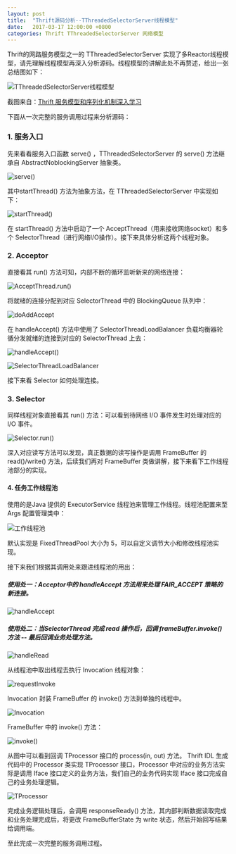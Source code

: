 ```yaml
---
layout: post
title:  "Thrift源码分析--TThreadedSelectorServer线程模型"
date:   2017-03-17 12:00:00 +0800
categories: Thrift TThreadedSelectorServer 网络模型 
---
```


Thrift的网路服务模型之一的 TThreadedSelectorServer 实现了多Reactor线程模型，请先理解线程模型再深入分析源码。线程模型的讲解此处不再赘述，给出一张总结图如下：

![TThreadedSelectorServer线程模型](https://static.oschina.net/uploads/img/201703/27122406_jasT.png "TThreadedSelectorServer线程模型")

截图来自：[Thrift 服务模型和序列化机制深入学习](http://www.liuqianfei.com/article/065b0f1ee59a4cf0b94a84c4e33af127)

下面从一次完整的服务调用过程来分析源码：

### 1. 服务入口
先来看看服务入口函数 serve() ，TThreadedSelectorServer 的 serve() 方法继承自 AbstractNoblockingServer 抽象类。

![serve()](https://static.oschina.net/uploads/img/201703/27122617_LBkH.png)

其中startThread() 方法为抽象方法，在 TThreadedSelectorServer 中实现如下：

![startThread()](https://static.oschina.net/uploads/img/201703/27122852_IBUo.png)

在 startThread() 方法中启动了一个 AcceptThread（用来接收网络socket）和多个 SelectorThread（进行网络I/O操作）。接下来具体分析这两个线程对象。

### 2. Acceptor
直接看其 run() 方法可知，内部不断的循环监听新来的网络连接：

![AcceptThread.run()](https://static.oschina.net/uploads/img/201703/27123051_TKMe.png)

将就绪的连接分配到对应 SelectorThread 中的 BlockingQueue 队列中：

![doAddAccept](https://static.oschina.net/uploads/img/201703/27123131_VyWm.png)

在 handleAccept() 方法中使用了 SelectorThreadLoadBalancer 负载均衡器轮循分发就绪的连接到对应的 SelectorThread 上去：

![handleAccept()](https://static.oschina.net/uploads/img/201703/27123158_0cdD.png)

![SelectorThreadLoadBalancer](https://static.oschina.net/uploads/img/201703/27123322_Hjzw.png)

接下来看 Selector 如何处理连接。

### 3. Selector

同样线程对象直接看其 run() 方法：可以看到待网络 I/O 事件发生时处理对应的 I/O 事件。

![Selector.run()](https://static.oschina.net/uploads/img/201703/27123432_7PEf.png)

深入对应读写方法可以发现，真正数据的读写操作是调用 FrameBuffer 的 read()/write() 方法，后续我们再对 FrameBuffer 类做讲解，接下来看下工作线程池部分的实现。

#### 4. 任务工作线程池

使用的是Java 提供的 ExecutorService 线程池来管理工作线程。线程池配置来至 Args 配置管理类中：

![工作线程池](https://static.oschina.net/uploads/img/201703/27123506_upZU.png)

默认实现是 FixedThreadPool 大小为 5，可以自定义调节大小和修改线程池实现。

接下来我们根据其调用处来跟进线程池的用出：

##### 使用处一：Acceptor中的 handleAccept 方法用来处理 FAIR_ACCEPT 策略的新连接。

![handleAccept ](https://static.oschina.net/uploads/img/201703/27123639_OCcd.png)

##### 使用处二：当SelectorThread 完成 read 操作后，回调 frameBuffer.invoke() 方法 -- 最后回调业务处理方法。

![handleRead](https://static.oschina.net/uploads/img/201703/27123718_JhC2.png)


从线程池中取出线程去执行 Invocation 线程对象：

![requestInvoke](https://static.oschina.net/uploads/img/201703/27123747_xnXn.png)

Invocation 封装 FrameBuffer 的 invoke() 方法到单独的线程中。

![Invocation](https://static.oschina.net/uploads/img/201703/27123823_iLST.png )

FrameBuffer 中的 invoke() 方法：

![invoke()](https://static.oschina.net/uploads/img/201703/27123850_thNa.png)

从图中可以看到回调 TProcessor 接口的 process(in, out) 方法。
Thrift IDL 生成代码中的 Processor 类实现 TProcessor 接口，Processor 中对应的业务方法实际是调用 Iface 接口定义的业务方法，我们自己的业务代码实现 Iface 接口完成自己的业务处理逻辑。

![TProcessor](https://static.oschina.net/uploads/img/201703/27123916_oA9F.png)

完成业务逻辑处理后，会调用 responseReady() 方法，其内部判断数据读取完成和业务处理完成后，将更改 FrameBufferState 为 write 状态，然后开始回写结果给调用端。

至此完成一次完整的服务调用过程。

